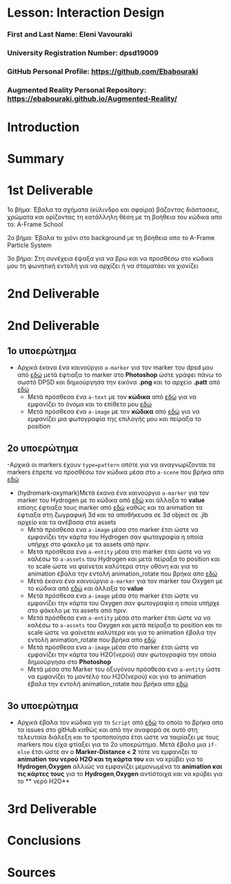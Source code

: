 # Lesson: Interaction Design

### First and Last Name: Eleni Vavouraki
### University Registration Number: dpsd19009
### GitHub Personal Profile: https://github.com/Ebabouraki
### Augmented Reality Personal Repository: https://ebabouraki.github.io/Augmented-Reality/

# Introduction

# Summary


# 1st Deliverable
1ο βήμα: Έβαλα τα σχήματα (κύλινδρο και σφαίρα) βάζοντας διάστασεις, χρώματα και ορίζοντας τη κατάλληλη θέση με τη βοήθεια του κώδικα απο το: A-Frame School 

2ο βήμα: Έβαλα το χιόνι στο background με τη βόηθεια απο το A-Frame Particle System 

3ο βήμα: Στη συνέχεια έψαξα για να βρω και να προσθέσω στο κώδικα μου τη φωνητική εντολή για να αρχίζει ή να σταματάει να χιονίζει 

# 2nd Deliverable

# 2nd Deliverable
## 1ο υποερώτημα 
- Αρχικά έκανα ένα καινούργιο `a-marker` για τον marker του dpsd μου  από [εδώ](https://www.oodlestechnologies.com/blogs/how-to-create-your-own-marker-for-ar-js/) μετά έφτιαξα το marker στο **Photoshop** ώστε γράφει πάνω το σωστό DPSD και δημιούργησα την εικόνα **.png** και το αρχείο **.patt** από [εδώ](https://jeromeetienne.github.io/AR.js/three.js/examples/marker-training/examples/generator.html) 
  - Μετά πρόσθεσα ένα `a-text` με τον **κώδικα** από [εδώ](https://levelup.gitconnected.com/simple-augmented-reality-ar-integration-with-a-frame-f625e9dc66b8) για να εμφανίζει το όνομα και το επίθετο μου [εδώ](https://aframe.io/docs/1.3.0/components/text.html)
  - Μετά πρόσθεσα ένα `a-image` με τον **κώδικα** από [εδώ](https://levelup.gitconnected.com/simple-augmented-reality-ar-integration-with-a-frame-f625e9dc66b8) για να εμφανίζει μια φωτογραφία της επιλογής μου και πείραξα το position 

## 2ο υποερώτημα 
-Αρχικά οι markers έχουν `type=pattern` οπότε για να αναγνωρίζονται τα markers έπρεπε να προσθέσω τον κώδικα μέσα στο  `a-scene` που βρήκα απο [εδώ](https://aframe.io/blog/arjs/)  
 - (hydromark-oxymark)Μετά έκανα ένα καινούργιο `a-marker` για τον marker του Hydrogen με το κώδικα από [εδώ](https://aframe.io/blog/arjs/) και άλλαξα το **value** επίσης έφτιαξα τους marker από [εδώ](https://jeromeetienne.github.io/AR.js/three.js/examples/marker-training/examples/generator.html) καθώς και τα animation τα έφτιαξα στη ζωγραφική 3d  και τα αποθήκευσα σε 3d object σε .jlb αρχείο και τα ανέβασα στα assets
   - Μετά πρόσθεσα ενα `a-image` μέσα στο marker έτσι ώστε να εμφανίζει την κάρτα του Hydrogen σαν φωτογραφία η οποία υπήρχε στο φάκελο με τα assets από πριν.
   - Μετά πρόσθεσα ενα `a-entity` μέσα στο marker έτσι ώστε να να καλέσω το `a-assets` του Hydrogen και μετά πείραξα το position και το scale ώστε να φαίνεται καλύτερα στην οθόνη και για το animation έβαλα την εντολή animation_rotate που βρήκα απο [εδώ](https://stemkoski.github.io/AR.js-examples/index.html)
   - Μετά έκανα ένα καινούργιο `a-marker` για τον marker του Oxygen με το κώδικα από [εδώ](https://aframe.io/blog/arjs/) και άλλαξα το **value**
   - Μετά πρόσθεσα ενα `a-image` μέσα στο marker έτσι ώστε να εμφανίζει την κάρτα του Oxygen σαν φωτογραφία η οποία υπήρχε στο φάκελο με τα assets από πριν.
   - Μετά πρόσθεσα ενα `a-entity` μέσα στο marker έτσι ώστε να να καλέσω το `a-assets` του Oxygen και μετά πείραξα το position και το scale ώστε να φαίνεται καλύτερα και για το animation έβαλα την εντολή animation_rotate που βρήκα απο [εδώ](https://stemkoski.github.io/AR.js-examples/index.html)
   -  Μετά πρόσθεσα ενα `a-image` μέσα στο marker έτσι ώστε να εμφανίζει την κάρτα του H2O(νερού) σαν φωτογραφία την οποία δημιούργησα στο **Photoshop**
   - Μετά μέσα στο Marker του οξυγόνου πρόσθεσα ενα `a-entity` ώστε να εμφανίζει το μοντέλο του H2O(νερού) και για το animation έβαλα την εντολή animation_rotate που βρήκα απο [εδώ](https://stemkoski.github.io/AR.js-examples/index.html)


## 3ο υποερώτημα 
- Αρχικά έβαλα τον κώδικα για το `Script` από [εδώ](https://stackoverflow.com/questions/61239107/how-to-get-marker-position-x-y-ar-js) το οποίο το βρήκα απο τα issues στο gitHub καθώς και από την αναφορά σε αυτό στη τελευταία διάλεξη και το τροποποίησα έτσι ώστε να ταιρίαζει με τους markers που είχα φτίαξει για το 2ο υποερώτημα. Μετά έβαλα μια `if-else` έτσι ώστε αν ο **Marker-Distance < 2** τότε να εμφανίζει το **animation του νερού H2O και τη κάρτα του** και να κρύβει  για το **Hydrogen**,**Oxygen** αλλιώς να εμφανίζει μεμονωμένα τα  **animation και τις κάρτες τους** για το **Hydrogen**,**Oxygen** αντίστοιχα και να κρύβει για το ** νερό H2O**
# 3rd Deliverable 


# Conclusions


# Sources
